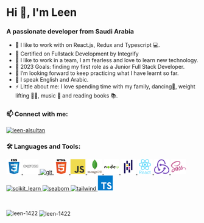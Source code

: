 <h1 align="left">Hi 👋, I'm Leen</h1>
<h3 align="left">A passionate developer from Saudi Arabia</h3>
<!-- <img align="right" src="https://i.pinimg.com/originals/c9/18/69/c91869eaf8d12fb097ab060e891eb10a.gif" alt="coding"  width="400"  /> -->

<ul>
  <li>🔭 I like to work with on React.js, Redux and Typescript 💻.</li>
  <li>🌱 Certified on Fullstack Development by Integrify</li>
  <li>🤝 I like to work in a team, I am fearless and love to learn new technology.</li>
  <li>🥅 2023 Goals: finding my first role as a Junior Full Stack Developer.</li>
  <li>🤔 I’m looking forward to keep practicing what I have learnt so far.</li>
  <li>💬 I speak English and Arabic.</li>
  <li>⚡ Little about me: I love spending time with my family, dancing💃, weight lifting 🏋🏻, music 🎵 and reading books 📚.</li>
</ul>
<h3 align="left">📫 Connect with me:</h3>
<p align="left">
<a href="https://linkedin.com/in/leen-alsultan" target="blank"><img align="center" src="https://i.pinimg.com/564x/97/31/6f/97316ff0c4da0bea020e63d16075e987.jpg" alt="leen-alsultan" height="30" width="40" /></a>
</p>

<h3 align="left">🛠️ Languages and Tools: </h3>
<p align="left"> 
  <a href="https://www.w3schools.com/css/" target="_blank" rel="noreferrer" > 
    <img src="https://raw.githubusercontent.com/devicons/devicon/master/icons/css3/css3-original-wordmark.svg" alt="css3" width="40" height="40"/> 
  </a> 
  <a href="https://expressjs.com" target="_blank" rel="noreferrer"> 
    <img src="https://raw.githubusercontent.com/devicons/devicon/master/icons/express/express-original-wordmark.svg" alt="express" width="40" height="40"/> 
  </a> 
  <a href="https://git-scm.com/" target="_blank" rel="noreferrer"> 
    <img src="https://www.vectorlogo.zone/logos/git-scm/git-scm-icon.svg" alt="git" width="40" height="40"/> 
  </a> 
  <a href="https://www.w3.org/html/" target="_blank" rel="noreferrer"> 
    <img src="https://raw.githubusercontent.com/devicons/devicon/master/icons/html5/html5-original-wordmark.svg" alt="html5" width="40" height="40"/> 
  </a> <a href="https://developer.mozilla.org/en-US/docs/Web/JavaScript" target="_blank" rel="noreferrer"> 
    <img src="https://raw.githubusercontent.com/devicons/devicon/master/icons/javascript/javascript-original.svg" alt="javascript" width="40" height="40"/> 
  </a> 
  <a href="https://www.mongodb.com/" target="_blank" rel="noreferrer"> 
    <img src="https://raw.githubusercontent.com/devicons/devicon/master/icons/mongodb/mongodb-original-wordmark.svg" alt="mongodb" width="40" height="40"/> 
  </a> 
  <a href="https://nodejs.org" target="_blank" rel="noreferrer"> 
    <img src="https://raw.githubusercontent.com/devicons/devicon/master/icons/nodejs/nodejs-original-wordmark.svg" alt="nodejs" width="40" height="40"/> 
  </a> <a href="https://pandas.pydata.org/" target="_blank" rel="noreferrer"> 
    <img src="https://raw.githubusercontent.com/devicons/devicon/2ae2a900d2f041da66e950e4d48052658d850630/icons/pandas/pandas-original.svg" alt="pandas" width="40" height="40"/> 
  </a> 
  <a href="https://reactjs.org/" target="_blank" rel="noreferrer"> 
    <img src="https://raw.githubusercontent.com/devicons/devicon/master/icons/react/react-original-wordmark.svg" alt="react" width="40" height="40"/> 
  </a> 
  <a href="https://redux.js.org" target="_blank" rel="noreferrer"> 
    <img src="https://raw.githubusercontent.com/devicons/devicon/master/icons/redux/redux-original.svg" alt="redux" width="40" height="40"/> 
  </a> 
  <a href="https://sass-lang.com" target="_blank" rel="noreferrer"> 
    <img src="https://raw.githubusercontent.com/devicons/devicon/master/icons/sass/sass-original.svg" alt="sass" width="40" height="40"/> 
  </a> 
  <a href="https://scikit-learn.org/" target="_blank" rel="noreferrer"> 
    <img src="https://upload.wikimedia.org/wikipedia/commons/0/05/Scikit_learn_logo_small.svg" alt="scikit_learn" width="40" height="40"/> 
  </a> 
  <a href="https://seaborn.pydata.org/" target="_blank" rel="noreferrer"> 
    <img src="https://seaborn.pydata.org/_images/logo-mark-lightbg.svg" alt="seaborn" width="40" height="40"/> 
  </a> 
  <a href="https://tailwindcss.com/" target="_blank" rel="noreferrer"> 
    <img src="https://www.vectorlogo.zone/logos/tailwindcss/tailwindcss-icon.svg" alt="tailwind" width="40" height="40"/> 
  </a> 
  
  <a href="https://www.typescriptlang.org/" target="_blank" rel="noreferrer"> 
    <img src="https://raw.githubusercontent.com/devicons/devicon/master/icons/typescript/typescript-original.svg" alt="typescript" width="40" height="40"/> 
  </a> 
  <br><br><br>
</p>


<p><img align="left" src="https://github-readme-stats.vercel.app/api/top-langs?username=leen-1422&show_icons=true&locale=en&layout=compact" alt="leen-1422" /></p>

<p>&nbsp;<img align="center" src="https://github-readme-stats.vercel.app/api?username=leen-1422&show_icons=true&locale=en" alt="leen-1422" /></p>
